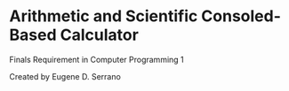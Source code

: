 # Arithmetic and Scientific Consoled-Based Calculator
Finals Requirement in Computer Programming 1

Created by Eugene D. Serrano
